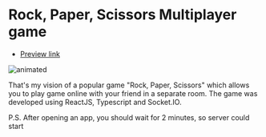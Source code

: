 # Rock, Paper, Scissors Multiplayer game

- [Preview link](https://alexanderkolomiiets.github.io/Rock-Paper-Scissors-Multiplayer/)

<img src="![RPS-trailer](https://user-images.githubusercontent.com/88807331/210880446-e63872ba-ea65-424e-8d92-77fd8acea766.gif)" alt="animated" />

That's my vision of a popular game "Rock, Paper, Scissors" which allows you to play game online with your friend in a separate room. The game was developed using ReactJS, Typescript and Socket.IO.

P.S. After opening an app, you should wait for 2 minutes, so server could start
